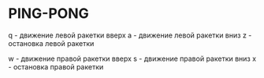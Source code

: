 # PING-PONG

q - движение левой ракетки вверх
a - движение левой ракетки вниз
z - остановка левой ракетки

w - движение правой ракетки вверх
s - движение правой ракетки вниз
x - остановка правой ракетки
